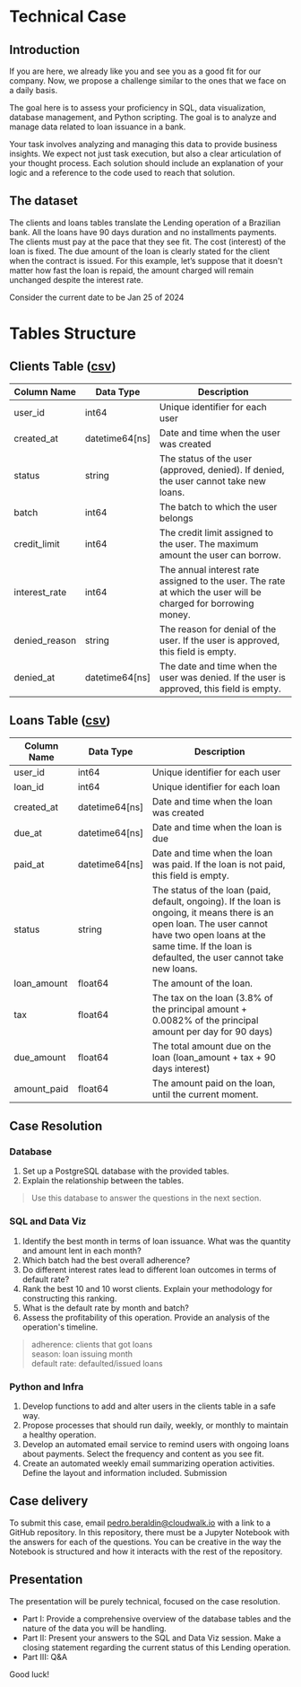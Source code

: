 # Technical Case

## Introduction

If you are here, we already like you and see you as a good fit for our company. Now, we propose a challenge similar to the ones that we face on a daily basis.

The goal here is to assess your proficiency in SQL, data visualization, database management, and Python scripting. The goal is to analyze and manage data related to loan issuance in a bank.

Your task involves analyzing and managing this data to provide business insights. We expect not just task execution, but also a clear articulation of your thought process. Each solution should include an explanation of your logic and a reference to the code used to reach that solution.

## The dataset

The clients and loans tables translate the Lending operation of a Brazilian bank. All the loans have 90 days duration and no installments payments. The clients must pay at the pace that they see fit. The cost (interest) of the loan is fixed. The due amount of the loan is clearly stated for the client when the contract is issued. For this example, let’s suppose that it doesn't matter how fast the loan is repaid, the amount charged will remain unchanged despite the interest rate.

Consider the current date to be Jan 25 of 2024

# Tables Structure

## Clients Table ([csv](files/clients.csv))

| Column Name    | Data Type      | Description                                                                                          |
|----------------|----------------|------------------------------------------------------------------------------------------------------|
| user_id        | int64          | Unique identifier for each user                                                                      |
| created_at     | datetime64[ns] | Date and time when the user was created                                                             |
| status         | string         | The status of the user (approved, denied). If denied, the user cannot take new loans.               |
| batch          | int64          | The batch to which the user belongs                                                                  |
| credit_limit   | int64          | The credit limit assigned to the user. The maximum amount the user can borrow.                      |
| interest_rate  | int64          | The annual interest rate assigned to the user. The rate at which the user will be charged for borrowing money. |
| denied_reason  | string         | The reason for denial of the user. If the user is approved, this field is empty.                     |
| denied_at      | datetime64[ns] | The date and time when the user was denied. If the user is approved, this field is empty.            |

## Loans Table ([csv](files/loans.csv))

| Column Name  | Data Type      | Description                                                                                               |
|--------------|----------------|-----------------------------------------------------------------------------------------------------------|
| user_id      | int64          | Unique identifier for each user                                                                           |
| loan_id      | int64          | Unique identifier for each loan                                                                           |
| created_at   | datetime64[ns] | Date and time when the loan was created                                                                   |
| due_at       | datetime64[ns] | Date and time when the loan is due                                                                        |
| paid_at      | datetime64[ns] | Date and time when the loan was paid. If the loan is not paid, this field is empty.                       |
| status       | string         | The status of the loan (paid, default, ongoing). If the loan is ongoing, it means there is an open loan. The user cannot have two open loans at the same time. If the loan is defaulted, the user cannot take new loans. |
| loan_amount  | float64        | The amount of the loan.                                                                                   |
| tax          | float64        | The tax on the loan (3.8% of the principal amount + 0.0082% of the principal amount per day for 90 days)  |
| due_amount   | float64        | The total amount due on the loan (loan_amount + tax + 90 days interest)                                   |
| amount_paid  | float64        | The amount paid on the loan, until the current moment.                                                    |



## Case Resolution

### Database

1. Set up a PostgreSQL database with the provided tables.
2. Explain the relationship between the tables.

> Use this database to answer the questions in the next section.

### SQL and Data Viz

1. Identify the best month in terms of loan issuance. What was the quantity and amount lent in each month?
2. Which batch had the best overall adherence?
3. Do different interest rates lead to different loan outcomes in terms of default rate?
4. Rank the best 10 and 10 worst clients. Explain your methodology for constructing this ranking.
5. What is the default rate by month and batch?
6. Assess the profitability of this operation. Provide an analysis of the operation's timeline.

> adherence: clients that got loans\
> season: loan issuing month\
> default rate: defaulted/issued loans

### Python and Infra

1. Develop functions to add and alter users in the clients table in a safe way.
2. Propose processes that should run daily, weekly, or monthly to maintain a healthy operation.
3. Develop an automated email service to remind users with ongoing loans about payments. Select the frequency and content as you see fit.
4. Create an automated weekly email summarizing operation activities. Define the layout and information included.
Submission

## Case delivery

To submit this case, email pedro.beraldin@cloudwalk.io with a link to a GitHub repository. In this repository, there must be a Jupyter Notebook with the answers for each of the questions. You can be creative in the way the Notebook is structured and how it interacts with the rest of the repository.

## Presentation

The presentation will be purely technical, focused on the case resolution.

- Part I: Provide a comprehensive overview of the database tables and the nature of the data you will be handling.
- Part II: Present your answers to the SQL and Data Viz session. Make a closing statement regarding the current status of this Lending operation.
- Part III: Q&A

Good luck!
